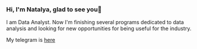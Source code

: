 ### Hi, I'm Natalya, glad to see you👋


I am Data Analyst. Now I'm finishing several programs dedicated to data analysis and looking for new opportunities for being useful for the industry.

My telegram is [here](https://t.me/natalylis)

<!--
**LisogorNatalya/LisogorNatalya** is a ✨ _special_ ✨ repository because its `README.md` (this file) appears on your GitHub profile.


